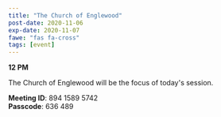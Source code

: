 ```yaml
---
title: "The Church of Englewood"
post-date: 2020-11-06
exp-date: 2020-11-07
fawe: "fas fa-cross"
tags: [event]
---
```

**12 PM**

The Church of Englewood will be the focus of today's session.

<p class="text-danger"><b>Meeting ID</b>: 894 1589 5742
<br>
<b>Passcode</b>: 636 489
</p>
